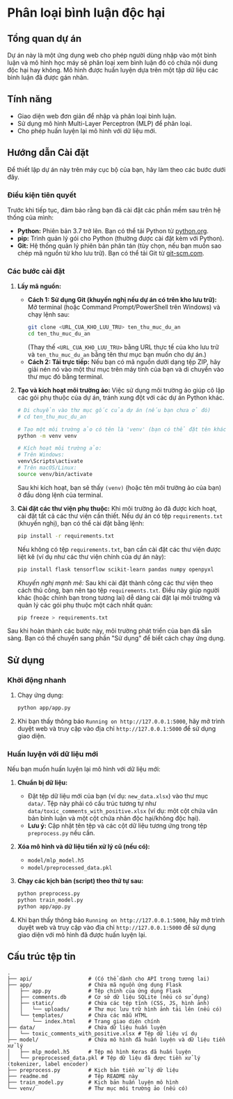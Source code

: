 # Phân loại bình luận độc hại

## Tổng quan dự án

Dự án này là một ứng dụng web cho phép người dùng nhập vào một bình luận và mô hình học máy sẽ phân loại xem bình luận đó có chứa nội dung độc hại hay không. Mô hình được huấn luyện dựa trên một tập dữ liệu các bình luận đã được gán nhãn.

## Tính năng

*   Giao diện web đơn giản để nhập và phân loại bình luận.
*   Sử dụng mô hình Multi-Layer Perceptron (MLP) để phân loại.
*   Cho phép huấn luyện lại mô hình với dữ liệu mới.

## Hướng dẫn Cài đặt

Để thiết lập dự án này trên máy cục bộ của bạn, hãy làm theo các bước dưới đây.

### Điều kiện tiên quyết
Trước khi tiếp tục, đảm bảo rằng bạn đã cài đặt các phần mềm sau trên hệ thống của mình:
*   **Python:** Phiên bản 3.7 trở lên. Bạn có thể tải Python từ [python.org](https://www.python.org/).
*   **pip:** Trình quản lý gói cho Python (thường được cài đặt kèm với Python).
*   **Git:** Hệ thống quản lý phiên bản phân tán (tùy chọn, nếu bạn muốn sao chép mã nguồn từ kho lưu trữ). Bạn có thể tải Git từ [git-scm.com](https://git-scm.com/).

### Các bước cài đặt

1.  **Lấy mã nguồn:**
    *   **Cách 1: Sử dụng Git (khuyến nghị nếu dự án có trên kho lưu trữ):**
        Mở terminal (hoặc Command Prompt/PowerShell trên Windows) và chạy lệnh sau:
        ```bash
        git clone <URL_CUA_KHO_LUU_TRU> ten_thu_muc_du_an
        cd ten_thu_muc_du_an
        ```
        (Thay thế `<URL_CUA_KHO_LUU_TRU>` bằng URL thực tế của kho lưu trữ và `ten_thu_muc_du_an` bằng tên thư mục bạn muốn cho dự án.)
    *   **Cách 2: Tải trực tiếp:**
        Nếu bạn có mã nguồn dưới dạng tệp ZIP, hãy giải nén nó vào một thư mục trên máy tính của bạn và di chuyển vào thư mục đó bằng terminal.

2.  **Tạo và kích hoạt môi trường ảo:**
    Việc sử dụng môi trường ảo giúp cô lập các gói phụ thuộc của dự án, tránh xung đột với các dự án Python khác.
    ```bash
    # Di chuyển vào thư mục gốc của dự án (nếu bạn chưa ở đó)
    # cd ten_thu_muc_du_an 

    # Tạo một môi trường ảo có tên là 'venv' (bạn có thể đặt tên khác nếu muốn)
    python -m venv venv

    # Kích hoạt môi trường ảo:
    # Trên Windows:
    venv\Scripts\activate
    # Trên macOS/Linux:
    source venv/bin/activate
    ```
    Sau khi kích hoạt, bạn sẽ thấy `(venv)` (hoặc tên môi trường ảo của bạn) ở đầu dòng lệnh của terminal.

3.  **Cài đặt các thư viện phụ thuộc:**
    Khi môi trường ảo đã được kích hoạt, cài đặt tất cả các thư viện cần thiết.
    Nếu dự án có tệp `requirements.txt` (khuyến nghị), bạn có thể cài đặt bằng lệnh:
    ```bash
    pip install -r requirements.txt
    ```
    Nếu không có tệp `requirements.txt`, bạn cần cài đặt các thư viện được liệt kê (ví dụ như các thư viện chính của dự án này):
    ```bash
    pip install flask tensorflow scikit-learn pandas numpy openpyxl
    ```
    *Khuyến nghị mạnh mẽ:* Sau khi cài đặt thành công các thư viện theo cách thủ công, bạn nên tạo tệp `requirements.txt`. Điều này giúp người khác (hoặc chính bạn trong tương lai) dễ dàng cài đặt lại môi trường và quản lý các gói phụ thuộc một cách nhất quán:
    ```bash
    pip freeze > requirements.txt
    ```

Sau khi hoàn thành các bước này, môi trường phát triển của bạn đã sẵn sàng. Bạn có thể chuyển sang phần "Sử dụng" để biết cách chạy ứng dụng.

## Sử dụng

### Khởi động nhanh

1.  Chạy ứng dụng:
    ```bash
    python app/app.py
    ```
2.  Khi bạn thấy thông báo `Running on http://127.0.0.1:5000`, hãy mở trình duyệt web và truy cập vào địa chỉ `http://127.0.0.1:5000` để sử dụng giao diện.

### Huấn luyện với dữ liệu mới

Nếu bạn muốn huấn luyện lại mô hình với dữ liệu mới:

1.  **Chuẩn bị dữ liệu:**
    *   Đặt tệp dữ liệu mới của bạn (ví dụ: `new_data.xlsx`) vào thư mục `data/`. Tệp này phải có cấu trúc tương tự như `data/toxic_comments_with_positive.xlsx` (ví dụ: một cột chứa văn bản bình luận và một cột chứa nhãn độc hại/không độc hại).
    *   **Lưu ý:** Cập nhật tên tệp và các cột dữ liệu tương ứng trong tệp `preprocess.py` nếu cần.

2.  **Xóa mô hình và dữ liệu tiền xử lý cũ (nếu có):**
    *   `model/mlp_model.h5`
    *   `model/preprocessed_data.pkl`

3.  **Chạy các kịch bản (script) theo thứ tự sau:**
    ```bash
    python preprocess.py
    python train_model.py
    python app/app.py
    ```

4.  Khi bạn thấy thông báo `Running on http://127.0.0.1:5000`, hãy mở trình duyệt web và truy cập vào địa chỉ `http://127.0.0.1:5000` để sử dụng giao diện với mô hình đã được huấn luyện lại.

## Cấu trúc tệp tin

```
.
├── api/                  # (Có thể dành cho API trong tương lai)
├── app/                  # Chứa mã nguồn ứng dụng Flask
│   ├── app.py            # Tệp chính của ứng dụng Flask
│   ├── comments.db       # Cơ sở dữ liệu SQLite (nếu có sử dụng)
│   ├── static/           # Chứa các tệp tĩnh (CSS, JS, hình ảnh)
│   │   └── uploads/      # Thư mục lưu trữ hình ảnh tải lên (nếu có)
│   └── templates/        # Chứa các mẫu HTML
│       └── index.html    # Trang giao diện chính
├── data/                 # Chứa dữ liệu huấn luyện
│   └── toxic_comments_with_positive.xlsx # Tệp dữ liệu ví dụ
├── model/                # Chứa mô hình đã huấn luyện và dữ liệu tiền xử lý
│   ├── mlp_model.h5      # Tệp mô hình Keras đã huấn luyện
│   └── preprocessed_data.pkl # Tệp dữ liệu đã được tiền xử lý (tokenizer, label encoder)
├── preprocess.py         # Kịch bản tiền xử lý dữ liệu
├── readme.md             # Tệp README này
├── train_model.py        # Kịch bản huấn luyện mô hình
└── venv/                 # Thư mục môi trường ảo (nếu có)
```
